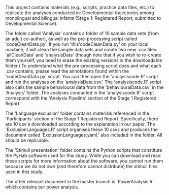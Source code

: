 This project contains materials (e.g., scripts, practice data files, etc.) to replicate the analyses conducted in: Developmental trajectories among monolingual and bilingual infants (Stage 1: Registered Report, submitted to Developmental Science).

The folder called 'Analysis' contains a folder of 10 sample data sets (from an adult co-author), as well as the pre-processing script called 'codeCleanData.py'. If you run 'this'codeCleanData.py' on your local machine, it will clean the sample data sets and create two new .csv files: 'allCleanData' and 'analysisData' (though note that if you wish to re-create them yourself, you need to erase the existing versions in the downloadable folder.) To understand what the pre-processing script does and what each .csv contains, please read the annotations found within the 'codeCleanData.py' script. You can then open the 'analysiscode.R' script and run the analyses on the 'analysisData.csv.' The 'analysiscode.R' script also calls the sample behavioural data from the 'behaviouralData.csv' in the 'Analysis' folder. The analyses conducted in the 'analysiscode.R' script correspond with the 'Analysis Pipeline' section of the Stage 1 Registered Report. 

The 'Language exclusion' folder contains materials referenced in the 'Participants' section of the Stage 1 Registered Report. Specifically, there are 10 csv's downloaded according to the explanation in our paper. The 'ExclusionLanguages.R' script organises these 10 csvs and produces the document called 'ExclusionLanguages.yaml,' also included in the folder. All should be replicable. 

The 'Stimuli presentation' folder contains the Python scripts that constitute the PyHab software used for this study. While you can download and read these scripts for more information about the software, you cannot run them because we do not own (and therefore cannot distribute) the stimuli files used in this study.

The other relevant document in the master branch is 'PowerAnalysis.R' which contains our power analysis. 
